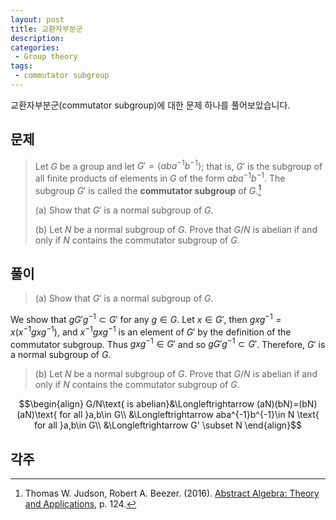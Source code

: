 ```yaml
---
layout: post
title: 교환자부분군
description:
categories:
 - Group theory
tags:
 - commutator subgroup
---
```


교환자부분군(commutator subgroup)에 대한 문제 하나를 풀어보았습니다.

## 문제
> Let $G$ be a group and let $G'=\langle aba^{-1}b^{-1}\rangle$; that is, $G'$ is the subgroup of all finite products of elements in $G$ of the form $aba^{-1}b^{-1}$. The subgroup $G'$ is called the **commutator subgroup** of $G$.[^1]
> 
> (a) Show that $G'$ is a normal subgroup of $G$.
>
> (b) Let $N$ be a normal subgroup of $G$. Prove that $G/N$ is abelian if and only if $N$ contains the commutator subgroup of $G$.

## 풀이
> (a) Show that $G'$ is a normal subgroup of $G$.

We show that $gG'g^{-1} \subset G'$ for any $g\in G$. Let $x\in G'$, then $gxg^{-1}=x(x^{-1}gxg^{-1})$, and $x^{-1}gxg^{-1}$ is an element of $G'$ by the definition of the commutator subgroup. Thus $gxg^{-1}\in G'$ and so $gG'g^{-1}\subset G'$. Therefore, $G'$ is a normal subgroup of $G$.

> (b) Let $N$ be a normal subgroup of $G$. Prove that $G/N$ is abelian if and only if $N$ contains the commutator subgroup of $G$.

$$\begin{align}
G/N\text{ is abelian}&\Longleftrightarrow (aN)(bN)=(bN)(aN)\text{ for all }a,b\in G\\
&\Longleftrightarrow aba^{-1}b^{-1}\in N \text{ for all }a,b\in G\\
&\Longleftrightarrow G' \subset N
\end{align}$$

## 각주
[^1]: Thomas W. Judson, Robert A. Beezer. (2016). [Abstract Algebra: Theory and Applications](http://abstract.pugetsound.edu/), p. 124.